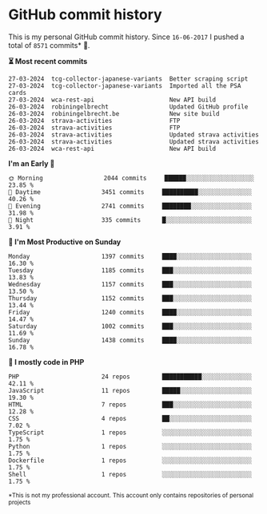 # GitHub commit history
This is my personal GitHub commit history. Since <!--START_SECTION:first-commit-date-->`16-06-2017`<!--END_SECTION:first-commit-date--> I pushed a total of <!--START_SECTION:total-commit-count-->`8571`<!--END_SECTION:total-commit-count--> commits* 🎉.

<!--START_SECTION:most-recent-commits-->
**⏳ Most recent commits**
                                        
```text
27-03-2024  tcg-collector-japanese-variants  Better scraping script
27-03-2024  tcg-collector-japanese-variants  Imported all the PSA cards
27-03-2024  wca-rest-api                     New API build
26-03-2024  robiningelbrecht                 Updated GitHub profile
26-03-2024  robiningelbrecht.be              New site build
26-03-2024  strava-activities                FTP
26-03-2024  strava-activities                FTP
26-03-2024  strava-activities                Updated strava activities
26-03-2024  strava-activities                Updated strava activities
26-03-2024  wca-rest-api                     New API build
```
<!--END_SECTION:most-recent-commits-->  

<!--START_SECTION:commits-per-day-time-->
**I&#039;m an Early 🐤**

```text
🌞 Morning                 2044 commits     ██████░░░░░░░░░░░░░░░░░░░   23.85 %
🌆 Daytime                 3451 commits     ██████████░░░░░░░░░░░░░░░   40.26 %
🌃 Evening                 2741 commits     ████████░░░░░░░░░░░░░░░░░   31.98 %
🌙 Night                   335 commits      █░░░░░░░░░░░░░░░░░░░░░░░░   3.91 %
```
<!--END_SECTION:commits-per-day-time-->  

<!--START_SECTION:commits-per-weekday-->
**📅 I&#039;m Most Productive on Sunday**

```text
Monday                    1397 commits     ████░░░░░░░░░░░░░░░░░░░░░   16.30 %
Tuesday                   1185 commits     ███░░░░░░░░░░░░░░░░░░░░░░   13.83 %
Wednesday                 1157 commits     ███░░░░░░░░░░░░░░░░░░░░░░   13.50 %
Thursday                  1152 commits     ███░░░░░░░░░░░░░░░░░░░░░░   13.44 %
Friday                    1240 commits     ████░░░░░░░░░░░░░░░░░░░░░   14.47 %
Saturday                  1002 commits     ███░░░░░░░░░░░░░░░░░░░░░░   11.69 %
Sunday                    1438 commits     ████░░░░░░░░░░░░░░░░░░░░░   16.78 %
```
<!--END_SECTION:commits-per-weekday-->  

<!--START_SECTION:repos-per-language-->
**💬 I mostly code in PHP**

```text
PHP                       24 repos         ███████████░░░░░░░░░░░░░░   42.11 %
JavaScript                11 repos         █████░░░░░░░░░░░░░░░░░░░░   19.30 %
HTML                      7 repos          ███░░░░░░░░░░░░░░░░░░░░░░   12.28 %
CSS                       4 repos          ██░░░░░░░░░░░░░░░░░░░░░░░   7.02 %
TypeScript                1 repos          ░░░░░░░░░░░░░░░░░░░░░░░░░   1.75 %
Python                    1 repos          ░░░░░░░░░░░░░░░░░░░░░░░░░   1.75 %
Dockerfile                1 repos          ░░░░░░░░░░░░░░░░░░░░░░░░░   1.75 %
Shell                     1 repos          ░░░░░░░░░░░░░░░░░░░░░░░░░   1.75 %
```
<!--END_SECTION:repos-per-language-->  

<sub>*This is not my professional account. This account only contains repositories of personal projects</sub>
